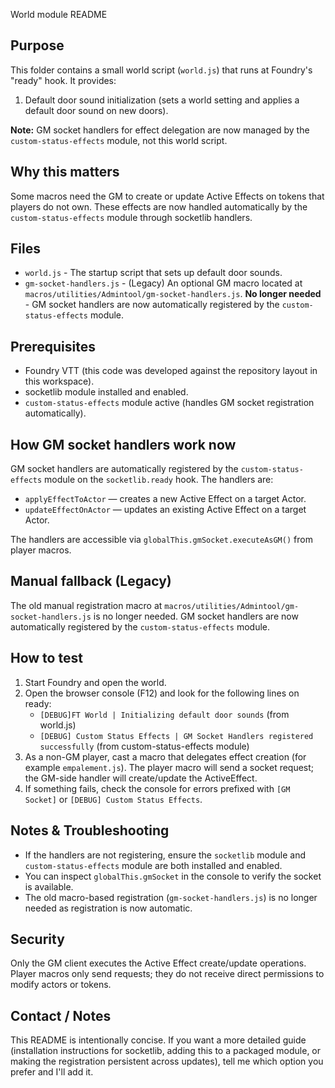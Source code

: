 World module README

## Purpose

This folder contains a small world script (`world.js`) that runs at Foundry's "ready" hook. It provides:

1. Default door sound initialization (sets a world setting and applies a default door sound on new doors).

**Note:** GM socket handlers for effect delegation are now managed by the `custom-status-effects` module, not this world script.

## Why this matters

Some macros need the GM to create or update Active Effects on tokens that players do not own. These effects are now handled automatically by the `custom-status-effects` module through socketlib handlers.

## Files

- `world.js` - The startup script that sets up default door sounds.
- `gm-socket-handlers.js` - (Legacy) An optional GM macro located at `macros/utilities/Admintool/gm-socket-handlers.js`. **No longer needed** - GM socket handlers are now automatically registered by the `custom-status-effects` module.

## Prerequisites

- Foundry VTT (this code was developed against the repository layout in this workspace).
- socketlib module installed and enabled.
- `custom-status-effects` module active (handles GM socket registration automatically).

## How GM socket handlers work now

GM socket handlers are automatically registered by the `custom-status-effects` module on the `socketlib.ready` hook. The handlers are:

- `applyEffectToActor` — creates a new Active Effect on a target Actor.
- `updateEffectOnActor` — updates an existing Active Effect on a target Actor.

The handlers are accessible via `globalThis.gmSocket.executeAsGM()` from player macros.

## Manual fallback (Legacy)

The old manual registration macro at `macros/utilities/Admintool/gm-socket-handlers.js` is no longer needed. GM socket handlers are now automatically registered by the `custom-status-effects` module.

## How to test

1. Start Foundry and open the world.
2. Open the browser console (F12) and look for the following lines on ready:
   - `[DEBUG]FT World | Initializing default door sounds` (from world.js)
   - `[DEBUG] Custom Status Effects | GM Socket Handlers registered successfully` (from custom-status-effects module)
3. As a non-GM player, cast a macro that delegates effect creation (for example `empalement.js`). The player macro will send a socket request; the GM-side handler will create/update the ActiveEffect.
4. If something fails, check the console for errors prefixed with `[GM Socket]` or `[DEBUG] Custom Status Effects`.

## Notes & Troubleshooting

- If the handlers are not registering, ensure the `socketlib` module and `custom-status-effects` module are both installed and enabled.
- You can inspect `globalThis.gmSocket` in the console to verify the socket is available.
- The old macro-based registration (`gm-socket-handlers.js`) is no longer needed as registration is now automatic.

## Security

Only the GM client executes the Active Effect create/update operations. Player macros only send requests; they do not receive direct permissions to modify actors or tokens.

## Contact / Notes

This README is intentionally concise. If you want a more detailed guide (installation instructions for socketlib, adding this to a packaged module, or making the registration persistent across updates), tell me which option you prefer and I'll add it.
